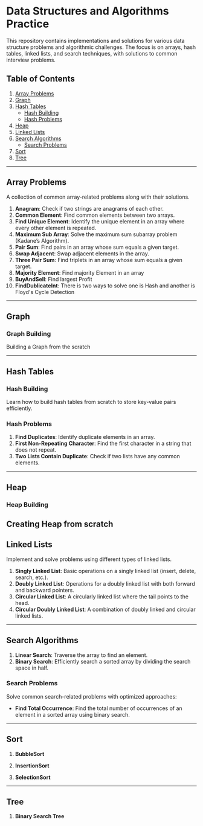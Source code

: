 # Data Structures and Algorithms Practice

This repository contains implementations and solutions for various data structure problems and algorithmic challenges. The focus is on arrays, hash tables, linked lists, and search techniques, with solutions to common interview problems.

## Table of Contents

1. [Array Problems](#array-problems)
2. [Graph](#graph)
3. [Hash Tables](#hash-tables)
   - [Hash Building](#hash-building)
   - [Hash Problems](#hash-problems)
4. [Heap](#heap)
5. [Linked Lists](#linked-lists)
6. [Search Algorithms](#search-algorithms)
   - [Search Problems](#search-problems)
7. [Sort](#sort)
8. [Tree](#tree)


---

## Array Problems

A collection of common array-related problems along with their solutions.

1. **Anagram**: Check if two strings are anagrams of each other.
2. **Common Element**: Find common elements between two arrays.
3. **Find Unique Element**: Identify the unique element in an array where every other element is repeated.
4. **Maximum Sub Array**: Solve the maximum sum subarray problem (Kadane’s Algorithm).
5. **Pair Sum**: Find pairs in an array whose sum equals a given target.
6. **Swap Adjacent**: Swap adjacent elements in the array.
7. **Three Pair Sum**: Find triplets in an array whose sum equals a given target.
8. **Majority Element**: Find majority Element in an array
9. **BuyAndSell**: Find largest Profit
10. **FindDublicateInt**: There is two ways to solve one is Hash and another is Floyd's Cycle Detection 

---

## Graph

### Graph Building
Building a Graph from the scratch

---
## Hash Tables

### Hash Building

Learn how to build hash tables from scratch to store key-value pairs efficiently.

### Hash Problems

1. **Find Duplicates**: Identify duplicate elements in an array.
2. **First Non-Repeating Character**: Find the first character in a string that does not repeat.
3. **Two Lists Contain Duplicate**: Check if two lists have any common elements.

---

## Heap

### Heap Building 

Creating Heap from scratch
---

## Linked Lists

Implement and solve problems using different types of linked lists.

1. **Singly Linked List**: Basic operations on a singly linked list (insert, delete, search, etc.).
2. **Doubly Linked List**: Operations for a doubly linked list with both forward and backward pointers.
3. **Circular Linked List**: A circularly linked list where the tail points to the head.
4. **Circular Doubly Linked List**: A combination of doubly linked and circular linked lists.

---

## Search Algorithms

1. **Linear Search**: Traverse the array to find an element.
2. **Binary Search**: Efficiently search a sorted array by dividing the search space in half.

### Search Problems

Solve common search-related problems with optimized approaches:
- **Find Total Occurrence**: Find the total number of occurrences of an element in a sorted array using binary search.

---

## Sort

1. **BubbleSort**

2. **InsertionSort**

3. **SelectionSort**

---

## Tree

1. **Binary Search Tree**
